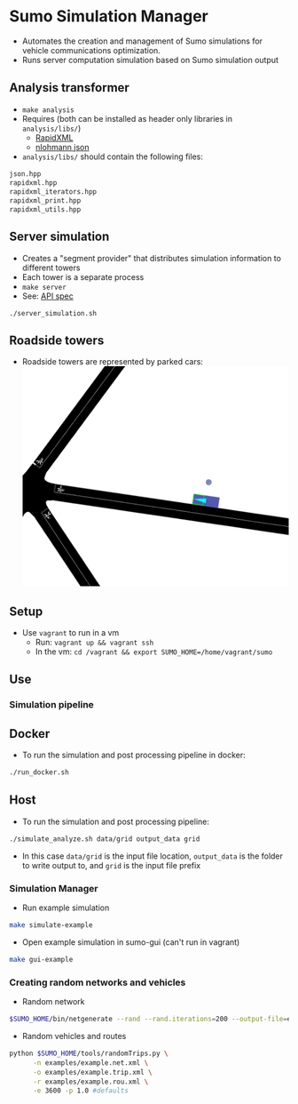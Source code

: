 # Sumo Simulation Manager
- Automates the creation and management of Sumo simulations for vehicle communications optimization.
- Runs server computation simulation based on Sumo simulation output

## Analysis transformer
- `make analysis`
- Requires (both can be installed as header only libraries in `analysis/libs/`)
  - [RapidXML](https://sourceforge.net/projects/rapidxml/)
  - [nlohmann json](https://raw.githubusercontent.com/nlohmann/json/develop/single_include/nlohmann/json.hpp)
- `analysis/libs/` should contain the following files:
```
json.hpp
rapidxml.hpp
rapidxml_iterators.hpp
rapidxml_print.hpp
rapidxml_utils.hpp
```

## Server simulation
- Creates a "segment provider" that distributes simulation information to different towers
- Each tower is a separate process
- `make server`
- See: [API spec](docs/api.md)
```
./server_simulation.sh
```

## Roadside towers
- Roadside towers are represented by parked cars:
![Screenshot](docs/images/example_server.png)

## Setup
- Use `vagrant` to run in a vm
  - Run: `vagrant up && vagrant ssh`
  - In the vm: `cd /vagrant && export SUMO_HOME=/home/vagrant/sumo`

## Use

### Simulation pipeline

## Docker
- To run the simulation and post processing pipeline in docker:
```bash
./run_docker.sh
```

## Host
- To run the simulation and post processing pipeline:
```bash
./simulate_analyze.sh data/grid output_data grid
```
- In this case `data/grid` is the input file location, `output_data` is the folder to write output to, and `grid` is the input file prefix

### Simulation Manager
- Run example simulation
```bash
make simulate-example
```

- Open example simulation in sumo-gui (can't run in vagrant)
```bash
make gui-example
```

### Creating random networks and vehicles
- Random network
```bash
$SUMO_HOME/bin/netgenerate --rand --rand.iterations=200 --output-file=example.net.xml
```

- Random vehicles and routes
```bash
python $SUMO_HOME/tools/randomTrips.py \
      -n examples/example.net.xml \
      -o examples/example.trip.xml \
      -r examples/example.rou.xml \
      -e 3600 -p 1.0 #defaults
```
